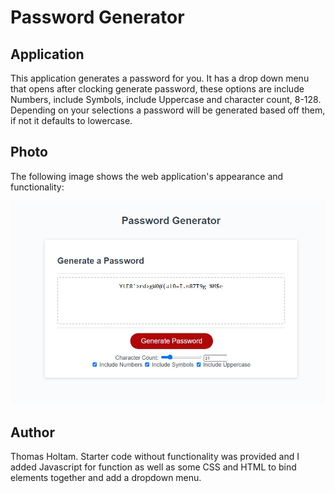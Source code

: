 # Password Generator


## Application

This application generates a password for you. It has a drop down menu that opens after clocking generate password, these options are include Numbers, include Symbols, include Uppercase and character count, 8-128. Depending on your selections a password will be generated based off them, if not it defaults to lowercase.


## Photo

The following image shows the web application's appearance and functionality:

![The Password generator featuring its options](./assets/Application.jpg)

## Author

Thomas Holtam. Starter code without functionality was provided and I added Javascript for function as well as some CSS and HTML to bind elements together and add a dropdown menu.
